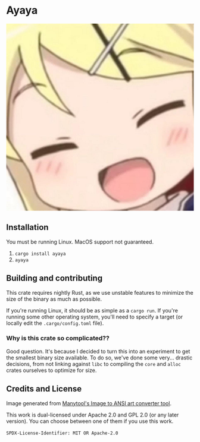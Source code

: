 # Ayaya

![AYAYA!](ayaya.jpg)

## Installation

You must be running Linux. MacOS support not guaranteed.

1. `cargo install ayaya`
2. `ayaya`

## Building and contributing

This crate requires nightly Rust, as we use unstable features to minimize the
size of the binary as much as possible.

If you're running Linux, it should be as simple as a `cargo run`. If you're
running some other operating system, you'll need to specify a target (or locally
edit the `.cargo/config.toml` file).

### Why is this crate so complicated??

Good question. It's because I decided to turn this into an experiment to get the
smallest binary size available. To do so, we've done some very... drastic
decisions, from not linking against `libc` to compiling the `core` and `alloc`
crates ourselves to optimize for size.

## Credits and License

Image generated from [Manytool's Image to ANSI art converter tool][converter].

This work is dual-licensed under Apache 2.0 and GPL 2.0 (or any later version).
You can choose between one of them if you use this work.

`SPDX-License-Identifier: MIT OR Apache-2.0`

[converter]: https://manytools.org/hacker-tools/convert-image-to-ansi-art
